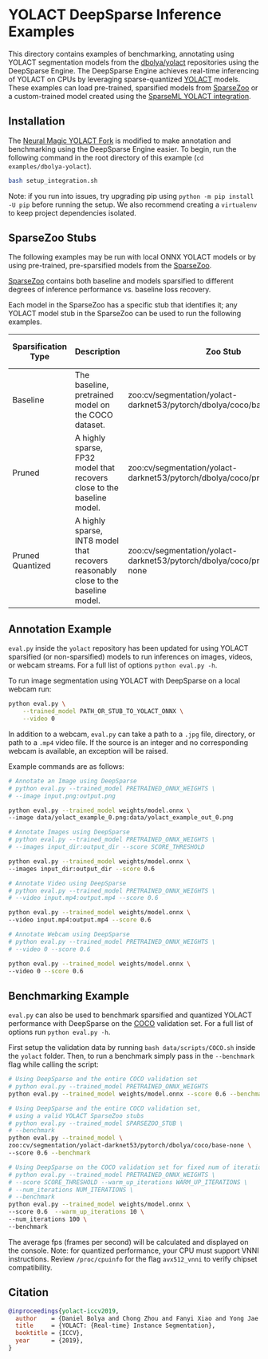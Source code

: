 <!--
Copyright (c) 2021 - present / Neuralmagic, Inc. All Rights Reserved.

Licensed under the Apache License, Version 2.0 (the "License");
you may not use this file except in compliance with the License.
You may obtain a copy of the License at

   http://www.apache.org/licenses/LICENSE-2.0

Unless required by applicable law or agreed to in writing,
software distributed under the License is distributed on an "AS IS" BASIS,
WITHOUT WARRANTIES OR CONDITIONS OF ANY KIND, either express or implied.
See the License for the specific language governing permissions and
limitations under the License.
-->

# YOLACT DeepSparse Inference Examples
This directory contains examples of benchmarking, annotating using YOLACT segmentation models from the [dbolya/yolact](https://github.com/dbolya/yolact) repositories using the DeepSparse Engine. 
The DeepSparse Engine achieves real-time inferencing of YOLACT on CPUs by leveraging sparse-quantized [YOLACT](https://arxiv.org/abs/1904.02689) models. 
These examples can load pre-trained, sparsified models from [SparseZoo](https://sparsezoo.neuralmagic.com/) or a custom-trained model created using the 
[SparseML YOLACT integration](https://github.com/neuralmagic/sparseml/blob/main/integrations/dbolya-yolact/README.md).

## Installation
The [Neural Magic YOLACT Fork](https://github.com/neuralmagic/yolact) is modified to make annotation and benchmarking using the DeepSparse Engine easier. 
To begin, run the following command in the root directory of this example (`cd examples/dbolya-yolact`).

```bash
bash setup_integration.sh
```

Note: if you run into issues, try upgrading pip using `python -m pip install -U pip` before running the setup. 
We also recommend creating a `virtualenv` to keep project dependencies isolated.

## SparseZoo Stubs

The following examples may be run with local ONNX YOLACT models or by using pre-trained, pre-sparsified models
from the [SparseZoo](https://staging-sparsezoo.neuralmagic.com/?domain=cv&sub_domain=segmentation&page=1).

[SparseZoo](https://staging-sparsezoo.neuralmagic.com/?domain=cv&sub_domain=segmentation&page=1) contains both 
baseline and models sparsified to different degrees of inference performance vs. baseline loss recovery.

Each model in the SparseZoo has a specific stub that identifies it; any YOLACT model stub in the SparseZoo can be used to
run the following examples.

| Sparsification Type | Description                                                                       | Zoo Stub                                                                     | COCO mAP@all | Size on Disk | DeepSparse Performance** |
|---------------------|-----------------------------------------------------------------------------------|------------------------------------------------------------------------------|--------------|--------------|--------------------------|
| Baseline            | The baseline, pretrained model on the COCO dataset.                               | zoo:cv/segmentation/yolact-darknet53/pytorch/dbolya/coco/base-none           | 0.288        | 170 MB       | -- img/sec               |
| Pruned              | A highly sparse, FP32 model that recovers close to the baseline model.            | zoo:cv/segmentation/yolact-darknet53/pytorch/dbolya/coco/pruned90-none       | 0.286        | 30.1 MB      | -- img/sec               |
| Pruned Quantized    | A highly sparse, INT8 model that recovers reasonably close to the baseline model. | zoo:cv/segmentation/yolact-darknet53/pytorch/dbolya/coco/pruned82_quant-none | 0.282        | 9.7 MB       | -- img/sec               |

## Annotation Example

`eval.py` inside the `yolact` repository has been updated for using YOLACT sparsified (or non-sparsified) models
to run inferences on images, videos, or webcam streams. For a full list of options
`python eval.py -h`.

To run image segmentation using YOLACT with DeepSparse on a local webcam run:
```bash
python eval.py \
    --trained_model PATH_OR_STUB_TO_YOLACT_ONNX \
    --video 0 
```


In addition to a webcam, `eval.py` can take a path to a `.jpg` file, directory, 
or path to a `.mp4` video file.  If the source is an integer and no
 corresponding webcam is available, an exception will be raised.

Example commands are as follows:

```bash
# Annotate an Image using DeepSparse
# python eval.py --trained_model PRETRAINED_ONNX_WEIGHTS \
# --image input.png:output.png

python eval.py --trained_model weights/model.onnx \
--image data/yolact_example_0.png:data/yolact_example_out_0.png

# Annotate Images using DeepSparse
# python eval.py --trained_model PRETRAINED_ONNX_WEIGHTS \
# --images input_dir:output_dir --score SCORE_THRESHOLD

python eval.py --trained_model weights/model.onnx \
--images input_dir:output_dir --score 0.6

# Annotate Video using DeepSparse
# python eval.py --trained_model PRETRAINED_ONNX_WEIGHTS \
# --video input.mp4:output.mp4 --score 0.6

python eval.py --trained_model weights/model.onnx \
--video input.mp4:output.mp4 --score 0.6

# Annotate Webcam using DeepSparse
# python eval.py --trained_model PRETRAINED_ONNX_WEIGHTS \
# --video 0 --score 0.6

python eval.py --trained_model weights/model.onnx \
--video 0 --score 0.6
```

## Benchmarking Example
`eval.py` can also be used to benchmark sparsified and quantized YOLACT
performance with DeepSparse on the [COCO](https://cocodataset.org/#home) validation set.  For a full list of options run `python eval.py -h`.

First setup the validation data by running `bash data/scripts/COCO.sh` inside the `yolact` folder. 
Then, to run a benchmark simply pass in the `--benchmark` flag while calling the script:
```bash
# Using DeepSparse and the entire COCO validation set
# python eval.py --trained_model PRETRAINED_ONNX_WEIGHTS 
python eval.py --trained_model weights/model.onnx --score 0.6 --benchmark

# Using DeepSparse and the entire COCO validation set,
# using a valid YOLACT SparseZoo stubs
# python eval.py --trained_model SPARSEZOO_STUB \
# --benchmark
python eval.py --trained_model \
zoo:cv/segmentation/yolact-darknet53/pytorch/dbolya/coco/base-none \
--score 0.6 --benchmark

# Using DeepSparse on the COCO validation set for fixed num of iterations
# python eval.py --trained_model PRETRAINED_ONNX_WEIGHTS \
# --score SCORE_THRESHOLD --warm_up_iterations WARM_UP_ITERATIONS \
# --num_iterations NUM_ITERATIONS \
# --benchmark
python eval.py --trained_model weights/model.onnx \
--score 0.6  --warm_up_iterations 10 \
--num_iterations 100 \
--benchmark
```

The average fps (frames per second) will be calculated and displayed on the console. 
Note: for quantized performance, your CPU must support VNNI instructions.
Review `/proc/cpuinfo` for the flag `avx512_vnni` to verify chipset compatibility.

## Citation
```bibtex
@inproceedings{yolact-iccv2019,
  author    = {Daniel Bolya and Chong Zhou and Fanyi Xiao and Yong Jae Lee},
  title     = {YOLACT: {Real-time} Instance Segmentation},
  booktitle = {ICCV},
  year      = {2019},
}
```
